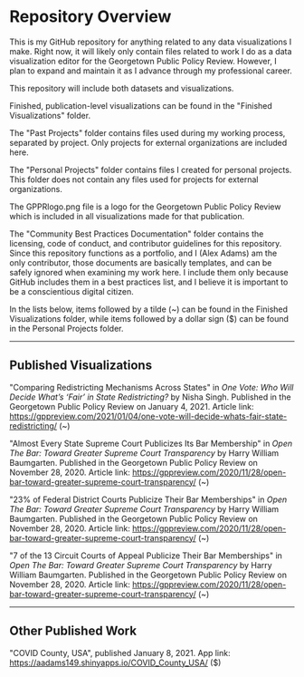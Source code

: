 # Repository Overview

This is my GitHub repository for anything related to any data visualizations I make.
Right now, it will likely only contain files related to work I do as a data visualization editor for the Georgetown Public Policy Review.
However, I plan to expand and maintain it as I advance through my professional career.

This repository will include both datasets and visualizations.

Finished, publication-level visualizations can be found in the "Finished Visualizations" folder.

The "Past Projects" folder contains files used during my working process, separated by project. Only projects for external organizations are included here.

The "Personal Projects" folder contains files I created for personal projects. This folder does not contain any files used for projects for external organizations.

The GPPRlogo.png file is a logo for the Georgetown Public Policy Review which is included in all visualizations made for that publication.

The "Community Best Practices Documentation" folder contains the licensing, code of conduct, and contributor guidelines for this repository. Since this repository functions as a portfolio, and I (Alex Adams) am the only contributor, those documents are basically templates, and can be safely ignored when examining my work here. I include them only because GitHub includes them in a best practices list, and I believe it is important to be a conscientious digital citizen. 

In the lists below, items followed by a tilde (~) can be found in the Finished Visualizations folder, while items followed by a dollar sign ($) can be found in the Personal Projects folder.  
_________________________________________________________________________________________________________________________________________________________________________________

## Published Visualizations

"Comparing Redistricting Mechanisms Across States" in *One Vote: Who Will Decide What’s ‘Fair’ in State Redistricting?* by Nisha Singh. Published in the Georgetown Public Policy Review on January 4, 2021. Article link: https://gppreview.com/2021/01/04/one-vote-will-decide-whats-fair-state-redistricting/ (~)

"Almost Every State Supreme Court Publicizes Its Bar Membership" in *Open The Bar: Toward Greater Supreme Court Transparency* by Harry William Baumgarten. Published in the Georgetown Public Policy Review on November 28, 2020. Article link: https://gppreview.com/2020/11/28/open-bar-toward-greater-supreme-court-transparency/ (~)

"23% of Federal District Courts Publicize Their Bar Memberships" in *Open The Bar: Toward Greater Supreme Court Transparency* by Harry William Baumgarten. Published in the Georgetown Public Policy Review on November 28, 2020. Article link: https://gppreview.com/2020/11/28/open-bar-toward-greater-supreme-court-transparency/ (~)

"7 of the 13 Circuit Courts of Appeal Publicize Their Bar Memberships" in *Open The Bar: Toward Greater Supreme Court Transparency* by Harry William Baumgarten. Published in the Georgetown Public Policy Review on November 28, 2020. Article link: https://gppreview.com/2020/11/28/open-bar-toward-greater-supreme-court-transparency/ (~)

_________________________________________________________________________________________________________________________________________________________________________________

## Other Published Work

"COVID County, USA", published January 8, 2021. App link: https://aadams149.shinyapps.io/COVID_County_USA/ ($)
